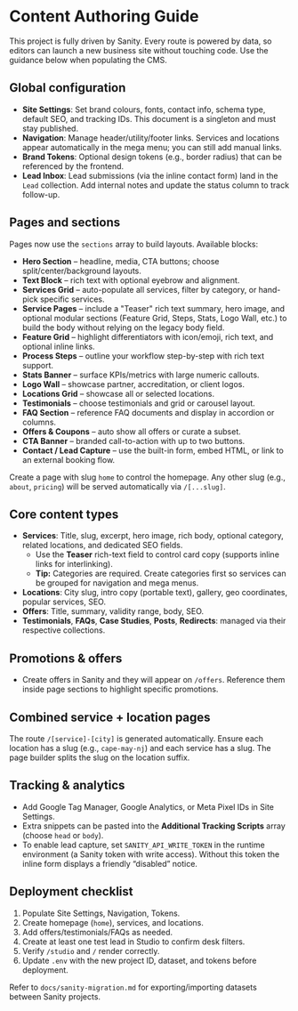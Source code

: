 # Content Authoring Guide

This project is fully driven by Sanity. Every route is powered by data, so editors can launch a new business site without touching code. Use the guidance below when populating the CMS.

## Global configuration

- **Site Settings**: Set brand colours, fonts, contact info, schema type, default SEO, and tracking IDs. This document is a singleton and must stay published.
- **Navigation**: Manage header/utility/footer links. Services and locations appear automatically in the mega menu; you can still add manual links.
- **Brand Tokens**: Optional design tokens (e.g., border radius) that can be referenced by the frontend.
- **Lead Inbox**: Lead submissions (via the inline contact form) land in the `Lead` collection. Add internal notes and update the status column to track follow-up.

## Pages and sections

Pages now use the `sections` array to build layouts. Available blocks:

- **Hero Section** – headline, media, CTA buttons; choose split/center/background layouts.
- **Text Block** – rich text with optional eyebrow and alignment.
- **Services Grid** – auto-populate all services, filter by category, or hand-pick specific services.
- **Service Pages** – include a "Teaser" rich text summary, hero image, and optional modular sections (Feature Grid, Steps, Stats, Logo Wall, etc.) to build the body without relying on the legacy body field.
- **Feature Grid** – highlight differentiators with icon/emoji, rich text, and optional inline links.
- **Process Steps** – outline your workflow step-by-step with rich text support.
- **Stats Banner** – surface KPIs/metrics with large numeric callouts.
- **Logo Wall** – showcase partner, accreditation, or client logos.
- **Locations Grid** – showcase all or selected locations.
- **Testimonials** – choose testimonials and grid or carousel layout.
- **FAQ Section** – reference FAQ documents and display in accordion or columns.
- **Offers & Coupons** – auto show all offers or curate a subset.
- **CTA Banner** – branded call-to-action with up to two buttons.
- **Contact / Lead Capture** – use the built-in form, embed HTML, or link to an external booking flow.

Create a page with slug `home` to control the homepage. Any other slug (e.g., `about`, `pricing`) will be served automatically via `/[...slug]`.

## Core content types

- **Services**: Title, slug, excerpt, hero image, rich body, optional category, related locations, and dedicated SEO fields.
  - Use the **Teaser** rich-text field to control card copy (supports inline links for interlinking).
  - **Tip:** Categories are required. Create categories first so services can be grouped for navigation and mega menus.
- **Locations**: City slug, intro copy (portable text), gallery, geo coordinates, popular services, SEO.
- **Offers**: Title, summary, validity range, body, SEO.
- **Testimonials**, **FAQs**, **Case Studies**, **Posts**, **Redirects**: managed via their respective collections.

## Promotions & offers

- Create offers in Sanity and they will appear on `/offers`. Reference them inside page sections to highlight specific promotions.

## Combined service + location pages

The route `/[service]-[city]` is generated automatically. Ensure each location has a slug (e.g., `cape-may-nj`) and each service has a slug. The page builder splits the slug on the location suffix.

## Tracking & analytics

- Add Google Tag Manager, Google Analytics, or Meta Pixel IDs in Site Settings.
- Extra snippets can be pasted into the **Additional Tracking Scripts** array (choose `head` or `body`).
- To enable lead capture, set `SANITY_API_WRITE_TOKEN` in the runtime environment (a Sanity token with write access). Without this token the inline form displays a friendly “disabled” notice.

## Deployment checklist

1. Populate Site Settings, Navigation, Tokens.
2. Create homepage (`home`), services, and locations.
3. Add offers/testimonials/FAQs as needed.
4. Create at least one test lead in Studio to confirm desk filters.
5. Verify `/studio` and `/` render correctly.
5. Update `.env` with the new project ID, dataset, and tokens before deployment.

Refer to `docs/sanity-migration.md` for exporting/importing datasets between Sanity projects.
